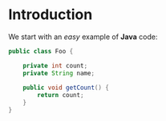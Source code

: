 # Introduction

We start with an _easy_ example of **Java** code:

```java
public class Foo {

    private int count;
    private String name;
    
    public void getCount() {
        return count;
    }
}
```

